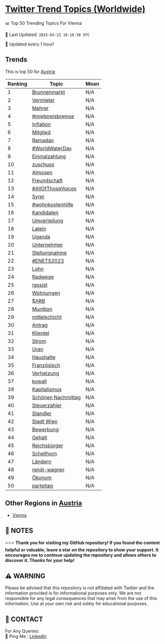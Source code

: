 [Twitter Trend Topics (Worldwide)](https://github.com/ErcinDedeoglu/Twitter-Trend-Topics)
==========


📊 Top 50 Trending Topics For Vienna

📆 Last Updated: `2023-03-23 16:18:30 UTC`

🔧 Updated every 1 hour!


## Trends

This is top 50 for [Austria](</Austria>)

| Ranking | Topic | Mean |
| ------- | ------------ | ------------ |
| 1 | [Brunnenmarkt](http://twitter.com/search?q=Brunnenmarkt) | N/A |
| 2 | [Vermieter](http://twitter.com/search?q=Vermieter) | N/A |
| 3 | [Mahrer](http://twitter.com/search?q=Mahrer) | N/A |
| 4 | [#mietpreisbremse](http://twitter.com/search?q=%23mietpreisbremse) | N/A |
| 5 | [Inflation](http://twitter.com/search?q=Inflation) | N/A |
| 6 | [Mitglied](http://twitter.com/search?q=Mitglied) | N/A |
| 7 | [Ramadan](http://twitter.com/search?q=Ramadan) | N/A |
| 8 | [#WorldWaterDay](http://twitter.com/search?q=%23WorldWaterDay) | N/A |
| 9 | [Einmalzahlung](http://twitter.com/search?q=Einmalzahlung) | N/A |
| 10 | [zuschuss](http://twitter.com/search?q=zuschuss) | N/A |
| 11 | [Almosen](http://twitter.com/search?q=Almosen) | N/A |
| 12 | [Freundschaft](http://twitter.com/search?q=Freundschaft) | N/A |
| 13 | [#AllOfThoseVoices](http://twitter.com/search?q=%23AllOfThoseVoices) | N/A |
| 14 | [Syrer](http://twitter.com/search?q=Syrer) | N/A |
| 15 | [#wohnkostenhilfe](http://twitter.com/search?q=%23wohnkostenhilfe) | N/A |
| 16 | [Kandidaten](http://twitter.com/search?q=Kandidaten) | N/A |
| 17 | [Umverteilung](http://twitter.com/search?q=Umverteilung) | N/A |
| 18 | [Latein](http://twitter.com/search?q=Latein) | N/A |
| 19 | [Uganda](http://twitter.com/search?q=Uganda) | N/A |
| 20 | [Unternehmer](http://twitter.com/search?q=Unternehmer) | N/A |
| 21 | [Stellungnahme](http://twitter.com/search?q=Stellungnahme) | N/A |
| 22 | [#ENETS2023](http://twitter.com/search?q=%23ENETS2023) | N/A |
| 23 | [Lohn](http://twitter.com/search?q=Lohn) | N/A |
| 24 | [Radwege](http://twitter.com/search?q=Radwege) | N/A |
| 25 | [rassist](http://twitter.com/search?q=rassist) | N/A |
| 26 | [Wohnungen](http://twitter.com/search?q=Wohnungen) | N/A |
| 27 | [$ARB](http://twitter.com/search?q=%24ARB) | N/A |
| 28 | [Munition](http://twitter.com/search?q=Munition) | N/A |
| 29 | [mittelschicht](http://twitter.com/search?q=mittelschicht) | N/A |
| 30 | [Antrag](http://twitter.com/search?q=Antrag) | N/A |
| 31 | [Klientel](http://twitter.com/search?q=Klientel) | N/A |
| 32 | [Strom](http://twitter.com/search?q=Strom) | N/A |
| 33 | [Uran](http://twitter.com/search?q=Uran) | N/A |
| 34 | [Haushalte](http://twitter.com/search?q=Haushalte) | N/A |
| 35 | [Französisch](http://twitter.com/search?q=Franz%c3%b6sisch) | N/A |
| 36 | [Verhetzung](http://twitter.com/search?q=Verhetzung) | N/A |
| 37 | [kowall](http://twitter.com/search?q=kowall) | N/A |
| 38 | [Kapitalismus](http://twitter.com/search?q=Kapitalismus) | N/A |
| 39 | [Schönen Nachmittag](http://twitter.com/search?q=Sch%c3%b6nen+Nachmittag) | N/A |
| 40 | [Steuerzahler](http://twitter.com/search?q=Steuerzahler) | N/A |
| 41 | [Standler](http://twitter.com/search?q=Standler) | N/A |
| 42 | [Stadt Wien](http://twitter.com/search?q=Stadt+Wien) | N/A |
| 43 | [Bewerbung](http://twitter.com/search?q=Bewerbung) | N/A |
| 44 | [Gehalt](http://twitter.com/search?q=Gehalt) | N/A |
| 45 | [Reichsbürger](http://twitter.com/search?q=Reichsb%c3%bcrger) | N/A |
| 46 | [Schellhorn](http://twitter.com/search?q=Schellhorn) | N/A |
| 47 | [Ländern](http://twitter.com/search?q=L%c3%a4ndern) | N/A |
| 48 | [rendi-wagner](http://twitter.com/search?q=rendi-wagner) | N/A |
| 49 | [Ökonom](http://twitter.com/search?q=%c3%96konom) | N/A |
| 50 | [parteitag](http://twitter.com/search?q=parteitag) | N/A |



## Other Regions in [Austria](</Austria>)

* [Vienna](</Austria/Vienna.md>)



## 📝 NOTES

⭐⭐⭐ **Thank you for visiting my GitHub repository! If you found the content helpful or valuable, leave a star on the repository to show your support. It encourages me to continue updating the repository and allows others to discover it. Thanks for your help!**


## ⚠️ WARNING

Please be advised that this repository is not affiliated with Twitter and the information provided is for informational purposes only. We are not responsible for any legal consequences that may arise from the use of this information. Use at your own risk and solely for educational purposes.


## 📨 CONTACT

 For Any Queries:  
            🏓 Ping Me : [LinkedIn](https://www.linkedin.com/in/ercindedeoglu/)
